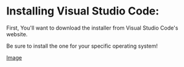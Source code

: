 # Installing Visual Studio Code:

First, You'll want to download the installer from Visual Studio Code's website.

Be sure to install the one for your specific operating system!

[Image](VSCImage.png)
